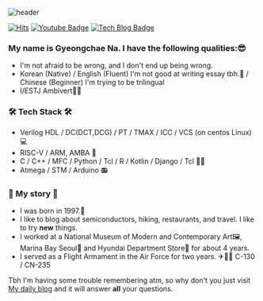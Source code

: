 ![header](https://capsule-render.vercel.app/api?type=waving&color=gradient&height=170&section=header&text=Gyeongchae%20Na%&fontSize=45)

[![Hits](https://hits.seeyoufarm.com/api/count/incr/badge.svg?url=https%3A%2F%2Fgithub.com%2Fhaesoo9410&count_bg=%23EB8B10&title_bg=%23684327&icon=&icon_color=%23E7E7E7&title=VISIT&edge_flat=false)](https://github.com/gc-na)
[![Youtube Badge](https://img.shields.io/badge/Youtube-ff0000?style=flat-square&logo=youtube&link=https://www.youtube.com/c/나경채반도체)](https://www.youtube.com/c/나경채반도체)
[![Tech Blog Badge](http://img.shields.io/badge/-Tech%20blog-black?style=flat-square&logo=github&link=https://gc-na.github.io/)](https://gc-na.github.io/)
### My name is Gyeongchae Na. I have the following qualities:😎
- I'm not afraid to be wrong, and I don't end up being wrong.
- Korean (Native) / English (Fluent) I'm not good at writing essay tbh.🤫 / Chinese (Beginner) I'm trying to be trilingual
- I/ESTJ Ambivert🤷‍♂️
### 🛠 Tech Stack 🛠
- Verilog HDL / DC(DCT,DCG) / PT / TMAX / ICC / VCS (on centos Linux) 💻
- RISC-V / ARM, AMBA 📱
- C / C++ / MFC / Python / Tcl / R / Kotlin / Django / Tcl 🧑‍💻
- Atmega / STM / Arduino 📻
### 📗 My story 📗
- I was born in 1997.🍼
- I like to blog about semiconductors, hiking, restaurants, and travel. I like to try __new__ things.<!-- I am preparing to enter law school⚖, and in the future I will become a patent attorney in the field of electronics. 👨‍🏫+👨‍🔧=🤯-->
- I worked at a National Museum of Modern and Contemporary Art🖼, Marina Bay Seoul🏩 and Hyundai Department Store🏬 for about 4 years.
- I served as a Flight Armament in the Air Force for two years. ✈👨‍✈️ C-130 / CN-235

Tbh I'm having some trouble remembering atm, so why don't you just visit [My daily blog](https://blog.naver.com/gc_na) and it will answer **all** your questions.
